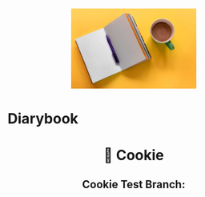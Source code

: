 <div align=center>

#

<img src=".github/open-notebook-with-pen-and-cup.jpg" width="250" alt="diary book logo" title="diarybook">

#

</div>

# Diarybook

<div align="center">

# 🍪 Cookie
## Cookie Test Branch:

</div>
